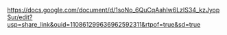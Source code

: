https://docs.google.com/document/d/1soNo_6QuCqAahIw6LzIS34_kzJyopSur/edit?usp=share_link&ouid=110861299636962592311&rtpof=true&sd=true
